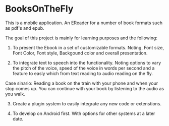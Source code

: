 # BooksOnTheFly
This is a mobile application. 
An EReader for a number of book formats such as pdf's and epub.

The goal of this project is mainly for learning purposes and the following:

1) To present the Ebook in a set of customizable formats. 
Noting, Font size, Font Color, Font style, Backgound color and overall presentation. 

2) To integrate text to speech into the functionality. 
Noting options to vary the pitch of the voice, speed of the voice in words per second and a feature to easly which from
text reading to audio reading on the fly. 

Case sinario: Reading a book on the train with your phone and when your stop comes up. You can continue with your book by listening to the audio as you walk.

3) Create a plugin system to easily integrate any new code or extenstions.

4) To develop on Android first. With options for other systems at a later date.
